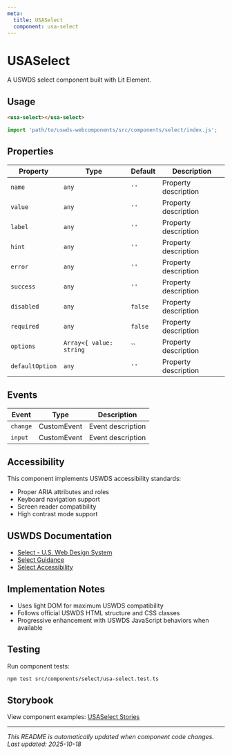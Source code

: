 ```yaml
---
meta:
  title: USASelect
  component: usa-select
---
```


# USASelect

A USWDS select component built with Lit Element.

## Usage

```html
<usa-select></usa-select>
```

```javascript
import 'path/to/uswds-webcomponents/src/components/select/index.js';
```

## Properties

| Property        | Type                    | Default | Description          |
| --------------- | ----------------------- | ------- | -------------------- |
| `name`          | `any`                   | `''`    | Property description |
| `value`         | `any`                   | `''`    | Property description |
| `label`         | `any`                   | `''`    | Property description |
| `hint`          | `any`                   | `''`    | Property description |
| `error`         | `any`                   | `''`    | Property description |
| `success`       | `any`                   | `''`    | Property description |
| `disabled`      | `any`                   | `false` | Property description |
| `required`      | `any`                   | `false` | Property description |
| `options`       | `Array<{ value: string` | ``      | Property description |
| `defaultOption` | `any`                   | `''`    | Property description |

## Events

| Event    | Type        | Description       |
| -------- | ----------- | ----------------- |
| `change` | CustomEvent | Event description |
| `input`  | CustomEvent | Event description |

## Accessibility

This component implements USWDS accessibility standards:

- Proper ARIA attributes and roles
- Keyboard navigation support
- Screen reader compatibility
- High contrast mode support

## USWDS Documentation

- [Select - U.S. Web Design System](https://designsystem.digital.gov/components/select/)
- [Select Guidance](https://designsystem.digital.gov/components/select/#guidance)
- [Select Accessibility](https://designsystem.digital.gov/components/select/#accessibility)

## Implementation Notes

- Uses light DOM for maximum USWDS compatibility
- Follows official USWDS HTML structure and CSS classes
- Progressive enhancement with USWDS JavaScript behaviors when available

## Testing

Run component tests:

```bash
npm test src/components/select/usa-select.test.ts
```

## Storybook

View component examples: [USASelect Stories](http://localhost:6006/?path=/story/components-select)

---

_This README is automatically updated when component code changes._
_Last updated: 2025-10-18_
